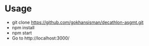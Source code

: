 # Usage

* git clone https://github.com/gokhansisman/decathlon-asgmt.git
* npm install 
* npm start
* Go to http://localhost:3000/
